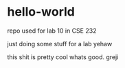 # hello-world
repo used for lab 10 in CSE 232

just doing some stuff for a lab
yehaw

this shit is pretty cool
whats good. 
greji

